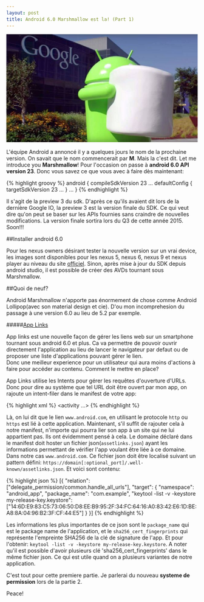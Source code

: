 ```yaml
---
layout: post
title: Android 6.0 Marshmallow est la! (Part 1)
---
```


![android 6.0](/assets/marshmallow.jpg)


L'équipe Android a annoncé il y a quelques jours le nom de la prochaine version. On savait que le nom commencerait par __M__. Mais la c'est dit. Let me introduce you __Marshmallow__! Pour l'occasion on passe à __android 6.0 API version 23__. Donc vous savez ce que vous avec à faire dès maintenant:

{% highlight groovy %}
android {
    compileSdkVersion 23
    ...
    defaultConfig {
        targetSdkVersion 23
        ...
    }
    ...
}
{% endhighlight %}

Il s'agit de la preview 3 du sdk. D'après ce qu'ils avaient dit lors de la dernière Google IO, la preview 3 est la version finale du SDK. Ce qui veut dire qu'on peut se baser sur les APIs fournies sans craindre de nouvelles modifications. La version finale sortira lors du Q3 de cette année 2015. Soon!!!

##Installer android 6.0

Pour les nexus owners désirant tester la nouvelle version sur un vrai device, les images sont disponibles pour les nexus 5, nexus 6, nexus 9 et nexus player au niveau du site [officiel](http://developer.android.com/preview/download.html).
Sinon, après mise à jour du SDK depuis android studio, il est possible de créer des AVDs tournant sous Marshmallow.

##Quoi de neuf?

Android Marshmallow n'apporte pas énormement de chose comme Android Lollipop(avec son material design et cie). D'ou mon incomprehesion du passage à une version 6.0 au lieu de 5.2 par exemple.  

#####[App Links](http://developer.android.com/preview/features/app-linking.html)

App links est une nouvelle façon de gérer les liens web sur un smartphone tournant sous android 6.0 et plus. Ca va permettre de pouvoir ouvrir directement l'application au lieu de lancer le navigateur par defaut ou de proposer une liste d'applications pouvant gérer le lien.  
Donc une meilleur experience pour un utilisateur qui aura moins d'actions à faire pour accéder au contenu. 
Comment le mettre en place?  

App Links utilise les Intents pour gérer les requêtes d'ouverture d'URLs. Donc pour dire au système que tel URL doit être ouvert par mon app, on rajoute un intent-filer dans le manifest de votre app:

{% highlight xml %}
<activity ...>
    <intent-filter>
        <action android:name="android.intent.action.VIEW" />
        <category android:name="android.intent.category.DEFAULT" />
        <category android:name="android.intent.category.BROWSABLE" />
        <data android:scheme="http" />
        <data android:scheme="https" />
        <data android:host="www.android.com" />
    </intent-filter>
</activity>
{% endhighlight %}

Là, on lui dit que le lien `www.android.com`, en utilisant le protocole `http` ou `https` est lié à cette application.
Maintenant, s'il suffit de rajouter cela à notre manifest, n'importe qui pourra lier son app à un site qui ne lui appartient pas. Ils ont évidemment pensé à cela. Le domaine déclaré dans le manifest doit hoster un fichier json(`assetlinks.json`) ayant les informations permettant de vérifier l'app voulant être liée à ce domaine. Dans notre cas `www.android.com`. 
Ce fichier json doit être localisé suivant un pattern défini: 
`https://domain[:optional_port]/.well-known/assetlinks.json`. 
Et voici sont contenu:  

{% highlight json %}
[{
    "relation": ["delegate_permission/common.handle_all_urls"],
    "target": {
      	"namespace": "android_app",
      	"package_name": "com.example",
      	"keytool -list -v -keystore my-release-key.keystore":
      	["14:6D:E9:83:C5:73:06:50:D8:EE:B9:95:2F:34:FC:64:16:A0:83:42:E6:1D:BE:A8:8A:04:96:B2:3F:CF:44:E5"]
    }
}]
{% endhighlight %}

Les informations les plus importantes de ce json sont le `package_name` qui est le package name de l'application, et le `sha256_cert_fingerprints` qui représente l'empreinte SHA256 de la clé de signature de l'app. Et pour l'obtenir: `keytool -list -v -keystore my-release-key.keystore`. A noter qu'il est possible d'avoir plusieurs clé 'sha256_cert_fingerprints' dans le même fichier json. Ce qui est utile quand on a plusieurs variantes de notre application.

C'est tout pour cette premiere partie. Je parlerai du nouveau __systeme de permission__ lors de la partie 2. 

Peace!